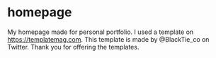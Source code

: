 # homepage

My homepage made for personal portfolio.
I used a template on https://templatemag.com.
This template is made by @BlackTie_co on Twitter. 
Thank you for offering the templates.

